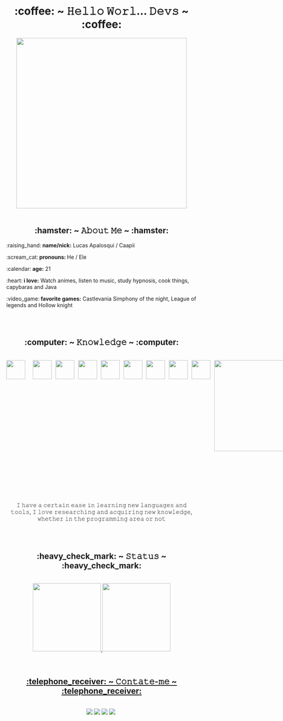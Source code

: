 <h1 align="center">:coffee: ~ 𝙷𝚎𝚕𝚕𝚘 𝚆𝚘𝚛𝚕... 𝙳𝚎𝚟𝚜 ~ :coffee:</h1>


<div align="center">
   <img width="450" src="https://cdn.discordapp.com/attachments/921193207918919725/921536963759177748/tenor.gif">
</div>

<br>
<h2 align="center">:hamster: ~ 𝙰𝚋𝚘𝚞𝚝 𝙼𝚎 ~ :hamster:</h2>
  
<div>
   <p>:raising_hand:<b> name/nick:</b> Lucas Apalosqui / Caapii</p>
   <p>:scream_cat:<b> pronouns: </b> He / Ele
   <p>:calendar:<b> age:</b> 21</p>
   <p>:heart:<b> i love:</b> Watch animes, listen to music, study hypnosis, cook things, capybaras and Java</p>
   <p>:video_game:<b> favorite games:</b> Castlevania Simphony of the night, League of legends and Hollow knight<p>
</div>

<br>
<br>
<h2 align="center">:computer: ~ 𝙺𝚗𝚘𝚠𝚕𝚎𝚍𝚐𝚎 ~ :computer:</h2>
<br>
<div style="display: grid; grid-auto-flow: column; grid-column-gap: 10px; " align="center">
   <img style="margin-right: 10px" align="center" width="50px" src="https://icongr.am/devicon/visualstudio-plain.svg" />
   <img align="center" width="50px" src="https://cdn.jsdelivr.net/gh/devicons/devicon/icons/html5/html5-plain-wordmark.svg" />
   <img align="center" width="50px" src="https://cdn.jsdelivr.net/gh/devicons/devicon/icons/css3/css3-plain-wordmark.svg" />
   <img align="center" width="50px" src="https://cdn.jsdelivr.net/gh/devicons/devicon/icons/javascript/javascript-plain.svg" />
   <img align="center" width="50px" src="https://cdn.jsdelivr.net/gh/devicons/devicon/icons/git/git-plain.svg" />
   <img align="center" width="50px" src="https://cdn.jsdelivr.net/gh/devicons/devicon/icons/github/github-original.svg" />
    <img align="center" width="50px" src="https://icongr.am/devicon/csharp-plain.svg?color=860b8e" />
   <img align="center" width="50px" src="https://cdn.jsdelivr.net/gh/devicons/devicon/icons/java/java-original.svg" />
   <img align="center" width="50px" src="https://cdn.jsdelivr.net/gh/devicons/devicon/icons/mysql/mysql-plain.svg" />
   <img align="left" width="240px" height="240px" src="https://cdn.discordapp.com/attachments/874129149772570654/921164961185669190/20211216_183028.gif" />
</div> 
   <br>
   <br>
   <div width="200px">
   <p align="center" style="margin-top: 100px;">𝙸 𝚑𝚊𝚟𝚎 𝚊 𝚌𝚎𝚛𝚝𝚊𝚒𝚗 𝚎𝚊𝚜𝚎 𝚒𝚗 𝚕𝚎𝚊𝚛𝚗𝚒𝚗𝚐 𝚗𝚎𝚠 𝚕𝚊𝚗𝚐𝚞𝚊𝚐𝚎𝚜 𝚊𝚗𝚍 𝚝𝚘𝚘𝚕𝚜, 𝙸 𝚕𝚘𝚟𝚎 𝚛𝚎𝚜𝚎𝚊𝚛𝚌𝚑𝚒𝚗𝚐 𝚊𝚗𝚍 𝚊𝚌𝚚𝚞𝚒𝚛𝚒𝚗𝚐 𝚗𝚎𝚠 𝚔𝚗𝚘𝚠𝚕𝚎𝚍𝚐𝚎, 𝚠𝚑𝚎𝚝𝚑𝚎𝚛 𝚒𝚗 𝚝𝚑𝚎 𝚙𝚛𝚘𝚐𝚛𝚊𝚖𝚖𝚒𝚗𝚐 𝚊𝚛𝚎𝚊 𝚘𝚛 𝚗𝚘𝚝</p>
   </div>
   
  <br>
<br>
<h2 align="center">:heavy_check_mark: ~ 𝚂𝚝𝚊𝚝𝚞𝚜 ~ :heavy_check_mark:</h2>
<br>
<div align="center">
  <a href="https://github.com/lucasApalosqui">
  <img height="180em" src="https://github-readme-stats.vercel.app/api?username=lucasApalosqui&show_icons=true&theme=dracula&include_all_commits=true&count_private=true"/>
  <img height="180em" src="https://github-readme-stats.vercel.app/api/top-langs/?username=lucasApalosqui&layout=compact&langs_count=7&theme=dracula"/>
</div>

<br>
<br>
<h2 align="center">:telephone_receiver: ~ 𝙲𝚘𝚗𝚝𝚊𝚝𝚎-𝚖𝚎 ~ :telephone_receiver:</h2>
   <br>
<div align="center">
    <a href = "mailto:lucas.apalosqui@gmail.com"><img src="https://img.shields.io/badge/-Gmail-%23333?style=for-the-badge&logo=gmail&logoColor=white" target="_blank"></a>
    <a href="https://www.linkedin.com/in/lucasapalosqui/" target="_blank"><img src="https://img.shields.io/badge/-LinkedIn-%230077B5?style=for-the-badge&logo=linkedin&logoColor=white" target="_blank"></a>
   <a href = "https://www.facebook.com/lucas.apalosqui"><img src="https://img.shields.io/badge/Facebook-1877F2?style=for-the-badge&logo=facebook&logoColor=white" target="_blank"></a>
   <a href = "https://www.instagram.com/capi.lucas/"><img src="https://img.shields.io/badge/Instagram-E4405F?style=for-the-badge&logo=instagram&logoColor=white" target="_blank"></a>
   <a href = "https://twitter.com/SzCapivara"><img src"https://img.shields.io/badge/Twitter-1DA1F2?style=for-the-badge&logo=twitter&logoColor=white"></a>
   
</div>





